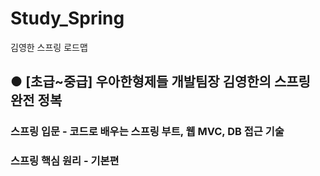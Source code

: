 # Study_Spring
김영한 스프링 로드맵

## ● [초급~중급] 우아한형제들 개발팀장 김영한의 스프링 완전 정복

### 스프링 입문 - 코드로 배우는 스프링 부트, 웹 MVC, DB 접근 기술
### 스프링 핵심 원리 - 기본편
